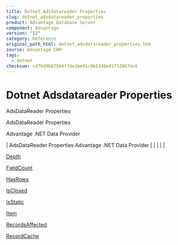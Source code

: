 ```yaml
---
title: Dotnet Adsdatareader Properties
slug: dotnet_adsdatareader_properties
product: Advantage Database Server
component: Advantage
version: "12"
category: Reference
original_path_html: dotnet_adsdatareader_properties.htm
source: Advantage CHM
tags:
  - dotnet
checksum: c478d9b87564f7de1be91c96634be41f53867dc6
---
```


# Dotnet Adsdatareader Properties

AdsDataReader Properties

AdsDataReader Properties

Advantage .NET Data Provider

| AdsDataReader Properties  Advantage .NET Data Provider |  |  |  |  |

[Depth](dotnet_adsdatareader_depth.md)

[FieldCount](dotnet_adsdatareader_fieldcount.md)

[HasRows](dotnet_adsdatareader_hasrows.md)

[IsClosed](dotnet_adsdatareader_isclosed.md)

[IsStatic](dotnet_adsdatareader_isstatic.md)

[Item](dotnet_adsdatareader_item.md)

[RecordsAffected](dotnet_adsdatareader_recordsaffected.md)

[RecordCache](dotnet_adsdatareader_recordcache.md)
